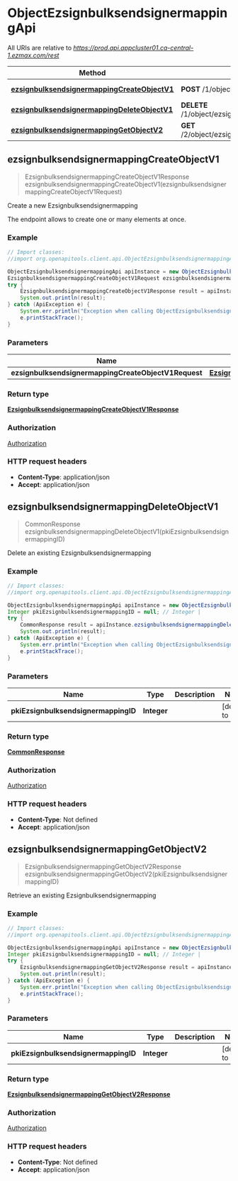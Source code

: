 # ObjectEzsignbulksendsignermappingApi

All URIs are relative to *https://prod.api.appcluster01.ca-central-1.ezmax.com/rest*

Method | HTTP request | Description
------------- | ------------- | -------------
[**ezsignbulksendsignermappingCreateObjectV1**](ObjectEzsignbulksendsignermappingApi.md#ezsignbulksendsignermappingCreateObjectV1) | **POST** /1/object/ezsignbulksendsignermapping | Create a new Ezsignbulksendsignermapping
[**ezsignbulksendsignermappingDeleteObjectV1**](ObjectEzsignbulksendsignermappingApi.md#ezsignbulksendsignermappingDeleteObjectV1) | **DELETE** /1/object/ezsignbulksendsignermapping/{pkiEzsignbulksendsignermappingID} | Delete an existing Ezsignbulksendsignermapping
[**ezsignbulksendsignermappingGetObjectV2**](ObjectEzsignbulksendsignermappingApi.md#ezsignbulksendsignermappingGetObjectV2) | **GET** /2/object/ezsignbulksendsignermapping/{pkiEzsignbulksendsignermappingID} | Retrieve an existing Ezsignbulksendsignermapping



## ezsignbulksendsignermappingCreateObjectV1

> EzsignbulksendsignermappingCreateObjectV1Response ezsignbulksendsignermappingCreateObjectV1(ezsignbulksendsignermappingCreateObjectV1Request)

Create a new Ezsignbulksendsignermapping

The endpoint allows to create one or many elements at once.

### Example

```java
// Import classes:
//import org.openapitools.client.api.ObjectEzsignbulksendsignermappingApi;

ObjectEzsignbulksendsignermappingApi apiInstance = new ObjectEzsignbulksendsignermappingApi();
EzsignbulksendsignermappingCreateObjectV1Request ezsignbulksendsignermappingCreateObjectV1Request = new EzsignbulksendsignermappingCreateObjectV1Request(); // EzsignbulksendsignermappingCreateObjectV1Request | 
try {
    EzsignbulksendsignermappingCreateObjectV1Response result = apiInstance.ezsignbulksendsignermappingCreateObjectV1(ezsignbulksendsignermappingCreateObjectV1Request);
    System.out.println(result);
} catch (ApiException e) {
    System.err.println("Exception when calling ObjectEzsignbulksendsignermappingApi#ezsignbulksendsignermappingCreateObjectV1");
    e.printStackTrace();
}
```

### Parameters


Name | Type | Description  | Notes
------------- | ------------- | ------------- | -------------
 **ezsignbulksendsignermappingCreateObjectV1Request** | [**EzsignbulksendsignermappingCreateObjectV1Request**](EzsignbulksendsignermappingCreateObjectV1Request.md)|  |

### Return type

[**EzsignbulksendsignermappingCreateObjectV1Response**](EzsignbulksendsignermappingCreateObjectV1Response.md)

### Authorization

[Authorization](../README.md#Authorization)

### HTTP request headers

- **Content-Type**: application/json
- **Accept**: application/json


## ezsignbulksendsignermappingDeleteObjectV1

> CommonResponse ezsignbulksendsignermappingDeleteObjectV1(pkiEzsignbulksendsignermappingID)

Delete an existing Ezsignbulksendsignermapping



### Example

```java
// Import classes:
//import org.openapitools.client.api.ObjectEzsignbulksendsignermappingApi;

ObjectEzsignbulksendsignermappingApi apiInstance = new ObjectEzsignbulksendsignermappingApi();
Integer pkiEzsignbulksendsignermappingID = null; // Integer | 
try {
    CommonResponse result = apiInstance.ezsignbulksendsignermappingDeleteObjectV1(pkiEzsignbulksendsignermappingID);
    System.out.println(result);
} catch (ApiException e) {
    System.err.println("Exception when calling ObjectEzsignbulksendsignermappingApi#ezsignbulksendsignermappingDeleteObjectV1");
    e.printStackTrace();
}
```

### Parameters


Name | Type | Description  | Notes
------------- | ------------- | ------------- | -------------
 **pkiEzsignbulksendsignermappingID** | **Integer**|  | [default to null]

### Return type

[**CommonResponse**](CommonResponse.md)

### Authorization

[Authorization](../README.md#Authorization)

### HTTP request headers

- **Content-Type**: Not defined
- **Accept**: application/json


## ezsignbulksendsignermappingGetObjectV2

> EzsignbulksendsignermappingGetObjectV2Response ezsignbulksendsignermappingGetObjectV2(pkiEzsignbulksendsignermappingID)

Retrieve an existing Ezsignbulksendsignermapping



### Example

```java
// Import classes:
//import org.openapitools.client.api.ObjectEzsignbulksendsignermappingApi;

ObjectEzsignbulksendsignermappingApi apiInstance = new ObjectEzsignbulksendsignermappingApi();
Integer pkiEzsignbulksendsignermappingID = null; // Integer | 
try {
    EzsignbulksendsignermappingGetObjectV2Response result = apiInstance.ezsignbulksendsignermappingGetObjectV2(pkiEzsignbulksendsignermappingID);
    System.out.println(result);
} catch (ApiException e) {
    System.err.println("Exception when calling ObjectEzsignbulksendsignermappingApi#ezsignbulksendsignermappingGetObjectV2");
    e.printStackTrace();
}
```

### Parameters


Name | Type | Description  | Notes
------------- | ------------- | ------------- | -------------
 **pkiEzsignbulksendsignermappingID** | **Integer**|  | [default to null]

### Return type

[**EzsignbulksendsignermappingGetObjectV2Response**](EzsignbulksendsignermappingGetObjectV2Response.md)

### Authorization

[Authorization](../README.md#Authorization)

### HTTP request headers

- **Content-Type**: Not defined
- **Accept**: application/json

